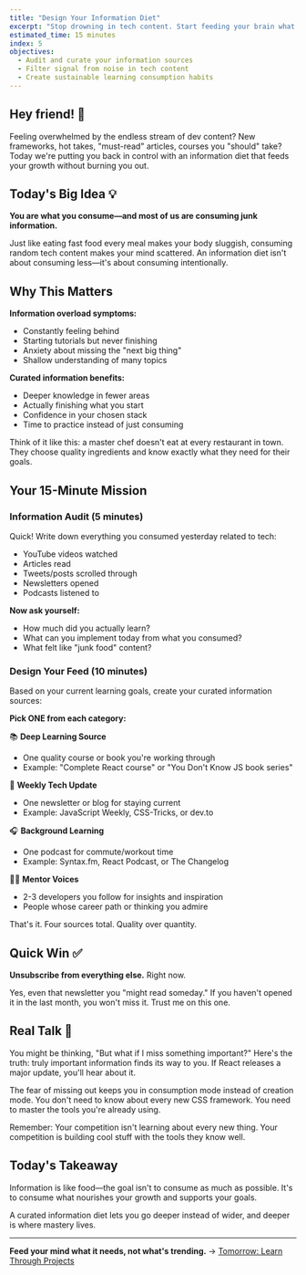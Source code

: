 ```yaml
---
title: "Design Your Information Diet"
excerpt: "Stop drowning in tech content. Start feeding your brain what it actually needs."
estimated_time: 15 minutes
index: 5
objectives:
  - Audit and curate your information sources
  - Filter signal from noise in tech content
  - Create sustainable learning consumption habits
---
```


## Hey friend! 👋

Feeling overwhelmed by the endless stream of dev content? New frameworks, hot takes, "must-read" articles, courses you "should" take? Today we're putting you back in control with an information diet that feeds your growth without burning you out.

## Today's Big Idea 💡

**You are what you consume—and most of us are consuming junk information.**

Just like eating fast food every meal makes your body sluggish, consuming random tech content makes your mind scattered. An information diet isn't about consuming less—it's about consuming intentionally.

## Why This Matters

**Information overload symptoms:**
- Constantly feeling behind
- Starting tutorials but never finishing
- Anxiety about missing the "next big thing"
- Shallow understanding of many topics

**Curated information benefits:**
- Deeper knowledge in fewer areas
- Actually finishing what you start
- Confidence in your chosen stack
- Time to practice instead of just consuming

Think of it like this: a master chef doesn't eat at every restaurant in town. They choose quality ingredients and know exactly what they need for their goals.

## Your 15-Minute Mission

### Information Audit (5 minutes)

Quick! Write down everything you consumed yesterday related to tech:
- YouTube videos watched
- Articles read
- Tweets/posts scrolled through
- Newsletters opened
- Podcasts listened to

**Now ask yourself:**
- How much did you actually learn?
- What can you implement today from what you consumed?
- What felt like "junk food" content?

### Design Your Feed (10 minutes)

Based on your current learning goals, create your curated information sources:

**Pick ONE from each category:**

📚 **Deep Learning Source**
- One quality course or book you're working through
- Example: "Complete React course" or "You Don't Know JS book series"

📰 **Weekly Tech Update**
- One newsletter or blog for staying current
- Example: JavaScript Weekly, CSS-Tricks, or dev.to

🎧 **Background Learning**
- One podcast for commute/workout time
- Example: Syntax.fm, React Podcast, or The Changelog

🧑‍🏫 **Mentor Voices**
- 2-3 developers you follow for insights and inspiration
- People whose career path or thinking you admire

That's it. Four sources total. Quality over quantity.

## Quick Win ✅

**Unsubscribe from everything else.** Right now. 

Yes, even that newsletter you "might read someday." If you haven't opened it in the last month, you won't miss it. Trust me on this one.

## Real Talk 💬

You might be thinking, "But what if I miss something important?" Here's the truth: truly important information finds its way to you. If React releases a major update, you'll hear about it.

The fear of missing out keeps you in consumption mode instead of creation mode. You don't need to know about every new CSS framework. You need to master the tools you're already using.

Remember: Your competition isn't learning about every new thing. Your competition is building cool stuff with the tools they know well.

## Today's Takeaway

Information is like food—the goal isn't to consume as much as possible. It's to consume what nourishes your growth and supports your goals.

A curated information diet lets you go deeper instead of wider, and deeper is where mastery lives.

---

**Feed your mind what it needs, not what's trending.** → [Tomorrow: Learn Through Projects](./06-project-learning)